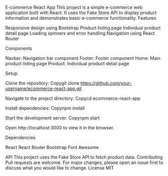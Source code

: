 E-commerce React App
This project is a simple e-commerce web application built with React. It uses the Fake Store API to display product information and demonstrates basic e-commerce functionality.
Features

Responsive design using Bootstrap
Product listing page
Individual product detail page
Loading spinners and error handling
Navigation using React Router

Components

Navbar: Navigation bar component
Footer: Footer component
Home: Main product listing page
Product: Individual product detail page

Setup

Clone the repository:
Copygit clone https://github.com/your-username/ecommerce-react-app.git

Navigate to the project directory:
Copycd ecommerce-react-app

Install dependencies:
Copynpm install

Start the development server:
Copynpm start

Open http://localhost:3000 to view it in the browser.

Dependencies

React
React Router
Bootstrap
Font Awesome

API
This project uses the Fake Store API to fetch product data.
Contributing
Pull requests are welcome. For major changes, please open an issue first to discuss what you would like to change.
License
MIT
